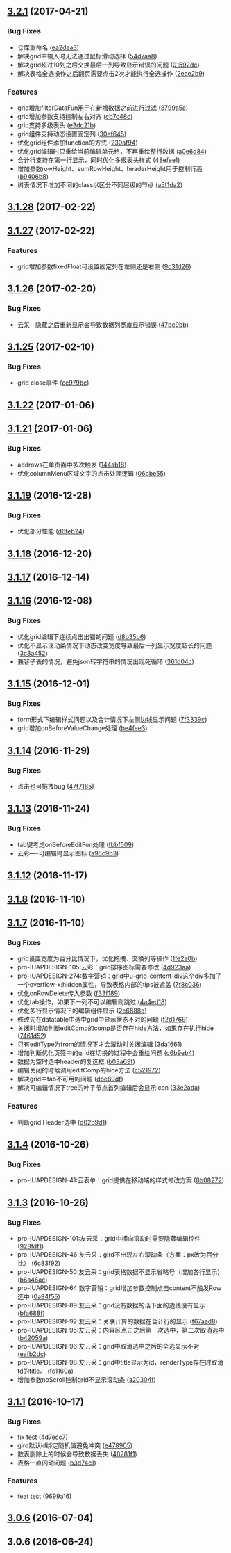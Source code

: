 <a name="3.2.1"></a>
## [3.2.1](https://github.com/iuap-design/tinper-neoui-grid/compare/v3.2.0...v3.2.1) (2017-04-21)


### Bug Fixes

* 仓库重命名 ([ea2daa3](https://github.com/iuap-design/tinper-neoui-grid/commit/ea2daa3))
* 解决grid中输入时无法通过鼠标滑动选择 ([54d7aa8](https://github.com/iuap-design/tinper-neoui-grid/commit/54d7aa8))
* 解决grid超过10列之后交换最后一列导致显示错误的问题 ([01592de](https://github.com/iuap-design/tinper-neoui-grid/commit/01592de))
* 解决表格全选操作之后翻页需要点击2次才能执行全选操作 ([2eae2b9](https://github.com/iuap-design/tinper-neoui-grid/commit/2eae2b9))


### Features

* grid增加filterDataFun用于在新增数据之前进行过滤 ([3799a5a](https://github.com/iuap-design/tinper-neoui-grid/commit/3799a5a))
* grid增加参数支持控制左右对齐 ([cb7c48c](https://github.com/iuap-design/tinper-neoui-grid/commit/cb7c48c))
* grid支持多级表头 ([e3dc21b](https://github.com/iuap-design/tinper-neoui-grid/commit/e3dc21b))
* grid组件支持动态设置固定列 ([30ef645](https://github.com/iuap-design/tinper-neoui-grid/commit/30ef645))
* 优化grid组件添加function的方式 ([230af94](https://github.com/iuap-design/tinper-neoui-grid/commit/230af94))
* 优化grid编辑时只重绘当前编辑单元格，不再重绘整行数据 ([a0e6d84](https://github.com/iuap-design/tinper-neoui-grid/commit/a0e6d84))
* 合计行支持在第一行显示，同时优化多级表头样式 ([48efee1](https://github.com/iuap-design/tinper-neoui-grid/commit/48efee1))
* 增加参数rowHeight、sumRowHeight、headerHeight用于控制行高 ([b9406b8](https://github.com/iuap-design/tinper-neoui-grid/commit/b9406b8))
* 树表情况下增加不同的class以区分不同层级的节点 ([a5f1da2](https://github.com/iuap-design/tinper-neoui-grid/commit/a5f1da2))



<a name="3.1.28"></a>
## [3.1.28](https://github.com/iuap-design/tinper-neoui-grid/compare/v3.1.27...v3.1.28) (2017-02-22)



<a name="3.1.27"></a>
## [3.1.27](https://github.com/iuap-design/tinper-neoui-grid/compare/v3.1.26...v3.1.27) (2017-02-22)


### Features

* grid增加参数fixedFloat可设置固定列在左侧还是右侧 ([9c31d26](https://github.com/iuap-design/tinper-neoui-grid/commit/9c31d26))



<a name="3.1.26"></a>
## [3.1.26](https://github.com/iuap-design/tinper-neoui-grid/compare/v3.1.25...v3.1.26) (2017-02-20)


### Bug Fixes

* 云采--隐藏之后重新显示会导致数据列宽度显示错误 ([47bc9bb](https://github.com/iuap-design/tinper-neoui-grid/commit/47bc9bb))



<a name="3.1.25"></a>
## [3.1.25](https://github.com/iuap-design/tinper-neoui-grid/compare/v3.1.22...v3.1.25) (2017-02-10)


### Bug Fixes

* grid close事件 ([cc979bc](https://github.com/iuap-design/tinper-neoui-grid/commit/cc979bc))



<a name="3.1.22"></a>
## [3.1.22](https://github.com/iuap-design/tinper-neoui-grid/compare/v3.1.21...v3.1.22) (2017-01-06)



<a name="3.1.21"></a>
## [3.1.21](https://github.com/iuap-design/tinper-neoui-grid/compare/v3.1.19...v3.1.21) (2017-01-06)


### Bug Fixes

* addrows在单页面中多次触发 ([144ab18](https://github.com/iuap-design/tinper-neoui-grid/commit/144ab18))
* 优化columnMenu区域文字的点击处理逻辑 ([06bbe55](https://github.com/iuap-design/tinper-neoui-grid/commit/06bbe55))



<a name="3.1.19"></a>
## [3.1.19](https://github.com/iuap-design/tinper-neoui-grid/compare/v3.1.18...v3.1.19) (2016-12-28)


### Bug Fixes

* 优化部分性能 ([d6feb24](https://github.com/iuap-design/tinper-neoui-grid/commit/d6feb24))



<a name="3.1.18"></a>
## [3.1.18](https://github.com/iuap-design/tinper-neoui-grid/compare/v3.1.17...v3.1.18) (2016-12-20)



<a name="3.1.17"></a>
## [3.1.17](https://github.com/iuap-design/tinper-neoui-grid/compare/v3.1.16...v3.1.17) (2016-12-14)



<a name="3.1.16"></a>
## [3.1.16](https://github.com/iuap-design/tinper-neoui-grid/compare/v3.1.15...v3.1.16) (2016-12-08)


### Bug Fixes

* 优化grid编辑下连续点击出错的问题 ([d8b35b6](https://github.com/iuap-design/tinper-neoui-grid/commit/d8b35b6))
* 优化不显示滚动条情况下动态改变宽度导致最后一列显示宽度超长的问题 ([3c3a452](https://github.com/iuap-design/tinper-neoui-grid/commit/3c3a452))
* 兼容子表的情况，避免json转字符串的情况出现死循环 ([361d04c](https://github.com/iuap-design/tinper-neoui-grid/commit/361d04c))



<a name="3.1.15"></a>
## [3.1.15](https://github.com/iuap-design/tinper-neoui-grid/compare/v3.1.14...v3.1.15) (2016-12-01)


### Bug Fixes

* form形式下编辑样式问题以及合计情况下左侧边线显示问题 ([7f3339c](https://github.com/iuap-design/tinper-neoui-grid/commit/7f3339c))
* grid增加onBeforeValueChange处理 ([be4fee3](https://github.com/iuap-design/tinper-neoui-grid/commit/be4fee3))



<a name="3.1.14"></a>
## [3.1.14](https://github.com/iuap-design/tinper-neoui-grid/compare/v3.1.13...v3.1.14) (2016-11-29)


### Bug Fixes

* 点击也可拖拽bug ([47f7165](https://github.com/iuap-design/tinper-neoui-grid/commit/47f7165))



<a name="3.1.13"></a>
## [3.1.13](https://github.com/iuap-design/tinper-neoui-grid/compare/v3.1.12...v3.1.13) (2016-11-24)


### Bug Fixes

* tab键考虑onBeforeEditFun处理 ([fbbf509](https://github.com/iuap-design/tinper-neoui-grid/commit/fbbf509))
* 云彩—-可编辑时显示图标 ([a95c9b3](https://github.com/iuap-design/tinper-neoui-grid/commit/a95c9b3))



<a name="3.1.12"></a>
## [3.1.12](https://github.com/iuap-design/tinper-neoui-grid/compare/v3.1.9...v3.1.12) (2016-11-17)



<a name="3.1.8"></a>
## [3.1.8](https://github.com/iuap-design/tinper-neoui-grid/compare/v3.1.7...v3.1.8) (2016-11-10)



<a name="3.1.7"></a>
## [3.1.7](https://github.com/iuap-design/tinper-neoui-grid/compare/v3.1.4...v3.1.7) (2016-11-10)


### Bug Fixes

* grid设置宽度为百分比情况下，优化拖拽、交换列等操作 ([1fe2a0b](https://github.com/iuap-design/tinper-neoui-grid/commit/1fe2a0b))
* pro-IUAPDESIGN-105:云彩：grid排序图标需要修改 ([4d923aa](https://github.com/iuap-design/tinper-neoui-grid/commit/4d923aa))
* pro-IUAPDESIGN-274:数字营销：grid中u-grid-content-div这个div多加了一个overflow-x:hidden属性，导致表格内部的tips被遮盖 ([7f8c036](https://github.com/iuap-design/tinper-neoui-grid/commit/7f8c036))
* 优化onRowDelete传入参数 ([f33f189](https://github.com/iuap-design/tinper-neoui-grid/commit/f33f189))
* 优化tab操作，如果下一列不可以编辑则跳过 ([4a4ed18](https://github.com/iuap-design/tinper-neoui-grid/commit/4a4ed18))
* 优化多行显示情况下的编辑组件显示 ([2e6888d](https://github.com/iuap-design/tinper-neoui-grid/commit/2e6888d))
* 修改先在datatable中选中grid中显示状态不对的问题 ([f2d1769](https://github.com/iuap-design/tinper-neoui-grid/commit/f2d1769))
* 关闭时增加判断editComp的comp是否存在hide方法，如果存在执行hide ([7461d52](https://github.com/iuap-design/tinper-neoui-grid/commit/7461d52))
* 只有editType为from的情况下才会滚动时关闭编辑 ([3da1661](https://github.com/iuap-design/tinper-neoui-grid/commit/3da1661))
* 增加判断优化页签中的grid在切换的过程中会重绘问题 ([c6b9eb4](https://github.com/iuap-design/tinper-neoui-grid/commit/c6b9eb4))
* 数据为空时选中header的复选框 ([b03a69f](https://github.com/iuap-design/tinper-neoui-grid/commit/b03a69f))
* 编辑关闭的时候调用editComp的hide方法 ([c521972](https://github.com/iuap-design/tinper-neoui-grid/commit/c521972))
* 解决grid中tab不可用的问题 ([dbe89df](https://github.com/iuap-design/tinper-neoui-grid/commit/dbe89df))
* 解决可编辑情况下tree的叶子节点首列编辑后会显示icon ([33e2ada](https://github.com/iuap-design/tinper-neoui-grid/commit/33e2ada))


### Features

* 判断grid Header选中 ([d02b9d1](https://github.com/iuap-design/tinper-neoui-grid/commit/d02b9d1))



<a name="3.1.4"></a>
## [3.1.4](https://github.com/iuap-design/tinper-neoui-grid/compare/v3.1.3...v3.1.4) (2016-10-26)


### Bug Fixes

* pro-IUAPDESIGN-41:云表单：grid提供在移动端的样式修改方案 ([8b08272](https://github.com/iuap-design/tinper-neoui-grid/commit/8b08272))



<a name="3.1.3"></a>
## [3.1.3](https://github.com/iuap-design/tinper-neoui-grid/compare/v3.1.1...v3.1.3) (2016-10-26)


### Bug Fixes

* pro-IUAPDESIGN-101:友云采：grid中横向滚动时需要隐藏编辑控件 ([928fdf1](https://github.com/iuap-design/tinper-neoui-grid/commit/928fdf1))
* pro-IUAPDESIGN-46:友云采：gird不出现左右滚动条（方案：px改为百分比） ([6c83f92](https://github.com/iuap-design/tinper-neoui-grid/commit/6c83f92))
* pro-IUAPDESIGN-50:友云采：grid表格数据不显示省略号（增加各行显示） ([b6a46ac](https://github.com/iuap-design/tinper-neoui-grid/commit/b6a46ac))
* pro-IUAPDESIGN-64:数字营销：grid增加参数控制点击content不触发Row选中 ([0a84f55](https://github.com/iuap-design/tinper-neoui-grid/commit/0a84f55))
* pro-IUAPDESIGN-89:友云采：grid没有数据的话下面的边线没有显示 ([bfa688f](https://github.com/iuap-design/tinper-neoui-grid/commit/bfa688f))
* pro-IUAPDESIGN-92:友云采：关联计算的数据在合计行的显示 ([f67aad8](https://github.com/iuap-design/tinper-neoui-grid/commit/f67aad8))
* pro-IUAPDESIGN-95:友云采：内容区点击之后第一次选中，第二次取消选中 ([b42059a](https://github.com/iuap-design/tinper-neoui-grid/commit/b42059a))
* pro-IUAPDESIGN-96:友云采：grid中取消选中之后的全选显示不对 ([eafb2dc](https://github.com/iuap-design/tinper-neoui-grid/commit/eafb2dc))
* pro-IUAPDESIGN-98:友云采：grid中title显示为id，renderType存在时取消td的title。 ([fe1160a](https://github.com/iuap-design/tinper-neoui-grid/commit/fe1160a))
* 增加参数noScroll控制grid不显示滚动条 ([a20304f](https://github.com/iuap-design/tinper-neoui-grid/commit/a20304f))



<a name="3.1.1"></a>
## [3.1.1](https://github.com/iuap-design/tinper-neoui-grid/compare/3.0.6...v3.1.1) (2016-10-17)


### Bug Fixes

* fix test ([4d7ecc7](https://github.com/iuap-design/tinper-neoui-grid/commit/4d7ecc7))
* gird默认id绑定随机值避免冲突 ([e478905](https://github.com/iuap-design/tinper-neoui-grid/commit/e478905))
* 数表删除上的时候会导致数据丢失 ([48281f1](https://github.com/iuap-design/tinper-neoui-grid/commit/48281f1))
* 表格一直闪动问题 ([b3d74c1](https://github.com/iuap-design/tinper-neoui-grid/commit/b3d74c1))


### Features

* feat test ([9699a16](https://github.com/iuap-design/tinper-neoui-grid/commit/9699a16))



<a name="3.0.6"></a>
## [3.0.6](https://github.com/iuap-design/tinper-neoui-grid/compare/v3.0.6...3.0.6) (2016-07-04)



<a name="3.0.6"></a>
## 3.0.6 (2016-06-24)



